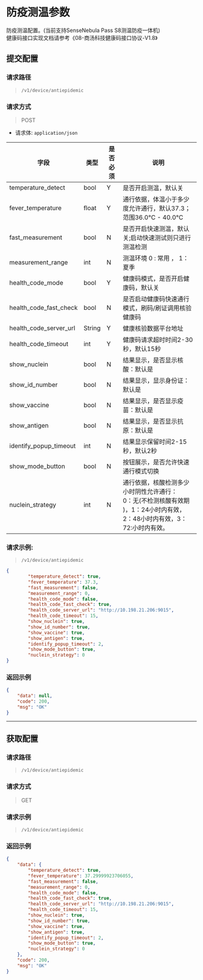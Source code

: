 # 防疫测温参数
防疫测温配置。(当前支持SenseNebula Pass S8测温防疫一体机)<br>
健康码接口实现文档请参考《08-商汤科技健康码接口协议-V1.8》
## 提交配置


### 请求路径

> `/v1/device/antiepidemic`

### 请求方式

> POST

- 请求体: `application/json`

| 字段           | 类型    | 是否必须 | 说明                                                         |
| -------------- | ------- | -------- | ------------------------------------------------------------ |
| temperature_detect     | bool   | Y        | 是否开启测温，默认关                                         |
| fever_temperature      | float  | Y        | 通行依据，体温小于多少度允许通行，默认37.3；范围36.0°C - 40.0°C |
| fast_measurement       | bool   | N        | 是否开启快速测温，默认关;启动快速测试则只进行测温检测                                     |
| measurement_range      | int    | N        | 测温环境 0 : 常用 ， 1：夏季                                 |
| health_code_mode       | bool   | Y        | 健康码模式，是否开启健康码，默认关                           |
| health_code_fast_check | bool   | N        | 是否启动健康码快速通行模式，刷码/刷证调用核验健康码 |
| health_code_server_url | String | Y        | 健康核验数据平台地址                                         |
| health_code_timeout    | int    | Y        | 健康码请求超时时间2-30 秒，默认15秒                          |
| show_nuclein           | bool   | N        | 结果显示，是否显示核酸：默认是                               |
| show_id_number         | bool   | N        | 结果显示，显示身份证：默认是                                 |
| show_vaccine           | bool   | N        | 结果显示，是否显示疫苗：默认是                               |
| show_antigen           | bool   | N        | 结果显示，是否显示抗原：默认是                               |
| identify_popup_timeout | int    | N        | 结果显示保留时间2-15 秒，默认2秒                             |
| show_mode_button      | bool   | N        | 按钮展示，是否允许快速通行模式切换                           |
| nuclein_strategy       | int    | N        | 通行依据，核酸检测多少小时阴性允许通行：<br>0：无(不检测核酸有效期 )，1：24小时内有效，2：48小时内有效，3：72:小时内有效。|


### 请求示例:

> `/v1/device/antiepidemic`

```json
{
        "temperature_detect": true,
        "fever_temperature": 37.3,
        "fast_measurement": false,
        "measurement_range": 0,
        "health_code_mode": false,
        "health_code_fast_check": true,
        "health_code_server_url": "http://10.198.21.206:9015",
        "health_code_timeout": 15,
        "show_nuclein": true,
        "show_id_number": true,
        "show_vaccine": true,
        "show_antigen": true,
        "identify_popup_timeout": 2,
        "show_mode_button": true,
        "nuclein_strategy": 0
}
```
### 返回示例

```json
{
    "data": null,
    "code": 200,
    "msg": "OK"
}
```

---

## 获取配置

### 请求路径

> `/v1/device/antiepidemic`

### 请求方式

> GET

### 请求示例

> `​/v1​/device​/antiepidemic`

### 返回示例

```json
{
    "data": {
        "temperature_detect": true,
        "fever_temperature": 37.29999923706055,
        "fast_measurement": false,
        "measurement_range": 0,
        "health_code_mode": false,
        "health_code_fast_check": true,
        "health_code_server_url": "http://10.198.21.206:9015",
        "health_code_timeout": 15,
        "show_nuclein": true,
        "show_id_number": true,
        "show_vaccine": true,
        "show_antigen": true,
        "identify_popup_timeout": 2,
        "show_mode_button": true,
        "nuclein_strategy": 0
    },
    "code": 200,
    "msg": "OK"
}
```

